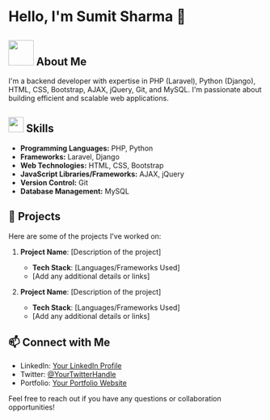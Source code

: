 # Hello, I'm Sumit Sharma 👋

## <img src="https://media.giphy.com/media/h408T6Y5GfmXBKW62l/giphy.gif" width="50"> About Me
I'm a backend developer with expertise in PHP (Laravel), Python (Django), HTML, CSS, Bootstrap, AJAX, jQuery, Git, and MySQL. I'm passionate about building efficient and scalable web applications.

## <img src="https://media.giphy.com/media/WUlplcMpOCEmTGBtBW/giphy.gif" width="30"> Skills
- **Programming Languages:** PHP, Python
- **Frameworks:** Laravel, Django
- **Web Technologies:** HTML, CSS, Bootstrap
- **JavaScript Libraries/Frameworks:** AJAX, jQuery
- **Version Control:** Git
- **Database Management:** MySQL

## 🚀 Projects
Here are some of the projects I've worked on:

1. **Project Name**: [Description of the project]
   - **Tech Stack**: [Languages/Frameworks Used]
   - [Add any additional details or links]

2. **Project Name**: [Description of the project]
   - **Tech Stack**: [Languages/Frameworks Used]
   - [Add any additional details or links]

## 📫 Connect with Me
- LinkedIn: [Your LinkedIn Profile](https://www.linkedin.com/in/yourprofile)
- Twitter: [@YourTwitterHandle](https://twitter.com/yourhandle)
- Portfolio: [Your Portfolio Website](https://www.yourportfolio.com)

Feel free to reach out if you have any questions or collaboration opportunities!
